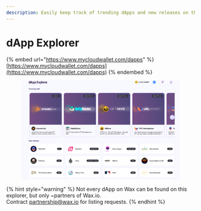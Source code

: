```yaml
---
description: Easily keep track of trending dApps and new releases on the Wax Blockchain!
---
```


# dApp Explorer

{% embed url="https://www.mycloudwallet.com/dapps" %}
[https://www.mycloudwallet.com/dapps](https://www.mycloudwallet.com/dapps)
{% endembed %}

<figure><img src="../../../.gitbook/assets/image (12).png" alt=""><figcaption></figcaption></figure>



{% hint style="warning" %}
Not every dApp on Wax can be found on this explorer, but only \~partners of Wax.io.\
Contract partnership@wax.io for listing requests.
{% endhint %}
